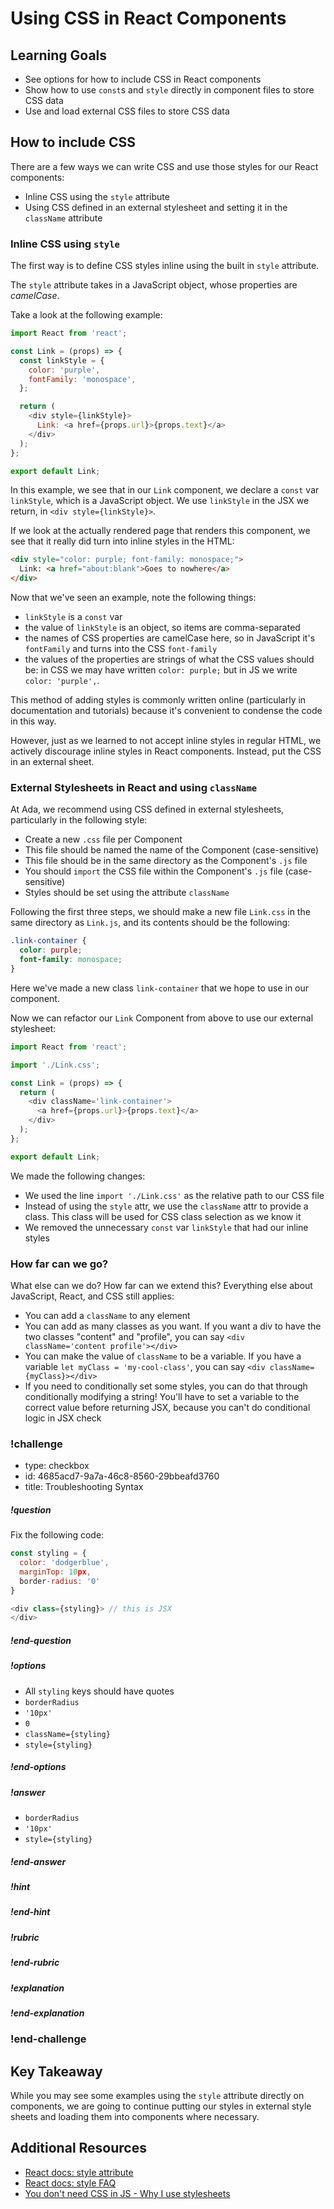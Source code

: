 # Using CSS in React Components

## Learning Goals

- See options for how to include CSS in React components
- Show how to use `const`s and `style` directly in component files to store CSS data
- Use and load external CSS files to store CSS data

## How to include CSS

There are a few ways we can write CSS and use those styles for our React components:

- Inline CSS using the `style` attribute
- Using CSS defined in an external stylesheet and setting it in the `className` attribute

### Inline CSS using `style`

The first way is to define CSS styles inline using the built in `style` attribute.

The `style` attribute takes in a JavaScript object, whose properties are _camelCase_.

Take a look at the following example:

```javascript
import React from 'react';

const Link = (props) => {
  const linkStyle = {
    color: 'purple',
    fontFamily: 'monospace',
  };

  return (
    <div style={linkStyle}>
      Link: <a href={props.url}>{props.text}</a>
    </div>
  );
};

export default Link;
```

In this example, we see that in our `Link` component, we declare a `const` var `linkStyle`, which is a JavaScript object. We use `linkStyle` in the JSX we return, in `<div style={linkStyle}>`.

If we look at the actually rendered page that renders this component, we see that it really did turn into inline styles in the HTML:

```html
<div style="color: purple; font-family: monospace;">
  Link: <a href="about:blank">Goes to nowhere</a>
</div>
```

Now that we've seen an example, note the following things:

- `linkStyle` is a `const` var
- the value of `linkStyle` is an object, so items are comma-separated
- the names of CSS properties are camelCase here, so in JavaScript it's `fontFamily` and turns into the CSS `font-family`
- the values of the properties are strings of what the CSS values should be: in CSS we may have written `color: purple;` but in JS we write `color: 'purple',`.

This method of adding styles is commonly written online (particularly in documentation and tutorials) because it's convenient to condense the code in this way.

However, just as we learned to not accept inline styles in regular HTML, we actively discourage inline styles in React components. Instead, put the CSS in an external sheet.

### External Stylesheets in React and using `className`

At Ada, we recommend using CSS defined in external stylesheets, particularly in the following style:

- Create a new `.css` file per Component
- This file should be named the name of the Component (case-sensitive)
- This file should be in the same directory as the Component's `.js` file
- You should `import` the CSS file within the Component's `.js` file (case-sensitive)
- Styles should be set using the attribute `className`

Following the first three steps, we should make a new file `Link.css` in the same directory as `Link.js`, and its contents should be the following:

```css
.link-container {
  color: purple;
  font-family: monospace;
}
```

Here we've made a new class `link-container` that we hope to use in our component.

Now we can refactor our `Link` Component from above to use our external stylesheet:

```javascript
import React from 'react';

import './Link.css';

const Link = (props) => {
  return (
    <div className='link-container'>
      <a href={props.url}>{props.text}</a>
    </div>
  );
};

export default Link;
```

We made the following changes:

- We used the line `import './Link.css'` as the relative path to our CSS file
- Instead of using the `style` attr, we use the `className` attr to provide a class. This class will be used for CSS class selection as we know it
- We removed the unnecessary `const` var `linkStyle` that had our inline styles

### How far can we go?

What else can we do? How far can we extend this? Everything else about JavaScript, React, and CSS still applies:

- You can add a `className` to any element
- You can add as many classes as you want. If you want a div to have the two classes "content" and "profile", you can say `<div className='content profile'></div>`
- You can make the value of `className` to be a variable. If you have a variable `let myClass = 'my-cool-class'`, you can say `<div className={myClass}></div>`
- If you need to conditionally set some styles, you can do that through conditionally modifying a string! You'll have to set a variable to the correct value before returning JSX, because you can't do conditional logic in JSX
check
<!--BEGIN CHALLENGE-->

### !challenge

* type: checkbox
* id: 4685acd7-9a7a-46c8-8560-29bbeafd3760
* title: Troubleshooting Syntax
<!--Other optional fields (checkpoints only) -->
<!--`points: 1`: the number of points for scoring as a checkpoint-->
<!--`topics: python, pandas`: the topics for analyzing points-->

##### !question

Fix the following code:
```javascript
const styling = {
  color: 'dodgerblue',
  marginTop: 10px,
  border-radius: '0'
}

<div class={styling}> // this is JSX
</div>
```

##### !end-question

##### !options

* All `styling` keys should have quotes
* `borderRadius`
* `'10px'`
* `0`
* `className={styling}`
* `style={styling}`

##### !end-options

##### !answer

* `borderRadius`
* `'10px'`
* `style={styling}`

##### !end-answer

<!--optional-->
##### !hint

##### !end-hint

<!--optional, checkpoints only-->
##### !rubric

##### !end-rubric

<!--optional-->
##### !explanation

##### !end-explanation

### !end-challenge

<!--END CHALLENGE-->

## Key Takeaway

While you may see some examples using the `style` attribute directly on components, we are going to continue putting our styles in external style sheets and loading them into components where necessary.

## Additional Resources

- [React docs: style attribute](https://reactjs.org/docs/dom-elements.html#style)
- [React docs: style FAQ](https://reactjs.org/docs/faq-styling.html)
- [You don't need CSS in JS - Why I use stylesheets](https://medium.com/dailyjs/you-dont-need-css-in-js-why-i-use-stylesheets-74a6e264e010)